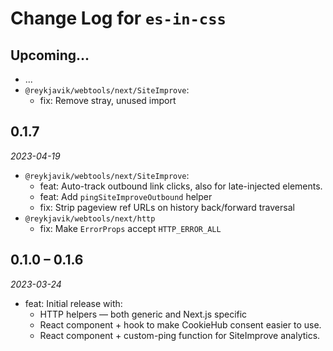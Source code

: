 # Change Log for `es-in-css`

## Upcoming...

- ... <!-- Add new lines here. -->
- `@reykjavik/webtools/next/SiteImprove`:
  - fix: Remove stray, unused import

## 0.1.7

_2023-04-19_

- `@reykjavik/webtools/next/SiteImprove`:
  - feat: Auto-track outbound link clicks, also for late-injected elements.
  - feat: Add `pingSiteImproveOutbound` helper
  - fix: Strip pageview ref URLs on history back/forward traversal
- `@reykjavik/webtools/next/http`
  - fix: Make `ErrorProps` accept `HTTP_ERROR_ALL`

## 0.1.0 – 0.1.6

_2023-03-24_

- feat: Initial release with:
  - HTTP helpers — both generic and Next.js specific
  - React component + hook to make CookieHub consent easier to use.
  - React component + custom-ping function for SiteImprove analytics.
